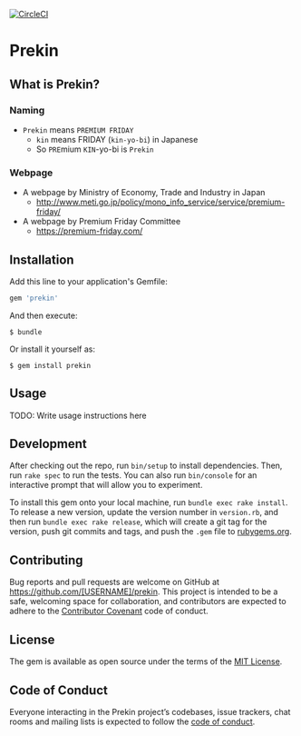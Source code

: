 [![CircleCI](https://circleci.com/gh/nikukyugamer/prekin.svg?style=svg)](https://circleci.com/gh/nikukyugamer/prekin)

# Prekin

## What is Prekin?

### Naming

- `Prekin` means `PREMIUM FRIDAY`
  - `kin` means FRIDAY (`kin-yo-bi`) in Japanese
  - So `PRE`mium `KIN`-yo-bi is `Prekin`

### Webpage

- A webpage by Ministry of Economy, Trade and Industry in Japan
  - http://www.meti.go.jp/policy/mono_info_service/service/premium-friday/
- A webpage by Premium Friday Committee
  - https://premium-friday.com/

## Installation

Add this line to your application's Gemfile:

```ruby
gem 'prekin'
```

And then execute:

    $ bundle

Or install it yourself as:

    $ gem install prekin

## Usage

TODO: Write usage instructions here

## Development

After checking out the repo, run `bin/setup` to install dependencies. Then, run `rake spec` to run the tests. You can also run `bin/console` for an interactive prompt that will allow you to experiment.

To install this gem onto your local machine, run `bundle exec rake install`. To release a new version, update the version number in `version.rb`, and then run `bundle exec rake release`, which will create a git tag for the version, push git commits and tags, and push the `.gem` file to [rubygems.org](https://rubygems.org).

## Contributing

Bug reports and pull requests are welcome on GitHub at https://github.com/[USERNAME]/prekin. This project is intended to be a safe, welcoming space for collaboration, and contributors are expected to adhere to the [Contributor Covenant](http://contributor-covenant.org) code of conduct.

## License

The gem is available as open source under the terms of the [MIT License](https://opensource.org/licenses/MIT).

## Code of Conduct

Everyone interacting in the Prekin project’s codebases, issue trackers, chat rooms and mailing lists is expected to follow the [code of conduct](https://github.com/[USERNAME]/prekin/blob/master/CODE_OF_CONDUCT.md).
